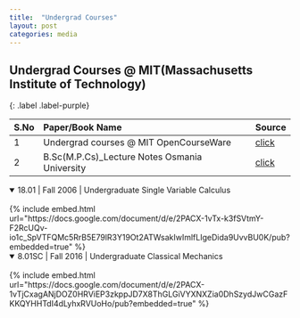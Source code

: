 ```yaml
---
title:  "Undergrad Courses"
layout: post
categories: media
---
```



## Undergrad Courses @ MIT(Massachusetts Institute of Technology) 
{: .label .label-purple}
<!--
[MIT OpenCourseWare](https://ocw.mit.edu/search/?type=course)  - [Practice notes](https://1drv.ms/u/s!Aq-y9p6cVRuOhFyZsygiSjg-9uck?e=yfkedb)

https://1drv.ms/o/s!Aq-y9p6cVRuOhBVshJoaPcSffXlM?e=6EO6vL
-->

| S.No| Paper/Book Name          | Source |
|:----|:-------------------------|:-------|
| 1   | Undergrad courses @ MIT OpenCourseWare | [click](https://ocw.mit.edu/search/?type=course)|
| 2   | B.Sc(M.P.Cs)_Lecture Notes Osmania University | [click](https://1drv.ms/o/s!Aq-y9p6cVRuOhBVshJoaPcSffXlM?e=6EO6vL)|

<!--
## Paper_Single Variable Calculus

{% include embed.html url="https://docs.google.com/document/d/e/2PACX-1vTx-k3fSVtmY-F2RcUQv-io1c_SpVTFQMc5RrB5E79lR3Y19Ot2ATWsakIwImlfLIgeDida9UvvBU0K/pub?embedded=true" %}

## Paper_Classical Mechanics

{% include embed.html url="https://docs.google.com/document/d/e/2PACX-1vTjCxagANjDOZ0HRViEP3zkppJD7X8ThGLGiVYXNXZia0DhSzydJwCGazFKKQYHHTdI4dLyhxRVUoHo/pub?embedded=true" %}
-->
<details open>
  <summary>18.01 | Fall 2006 | Undergraduate
Single Variable Calculus</summary>
  <br>
  {% include embed.html url="https://docs.google.com/document/d/e/2PACX-1vTx-k3fSVtmY-F2RcUQv-io1c_SpVTFQMc5RrB5E79lR3Y19Ot2ATWsakIwImlfLIgeDida9UvvBU0K/pub?embedded=true" %}
  </details>
  
 <details open>
  <summary>8.01SC | Fall 2016 | Undergraduate
Classical Mechanics</summary>
  <br>
  {% include embed.html url="https://docs.google.com/document/d/e/2PACX-1vTjCxagANjDOZ0HRViEP3zkppJD7X8ThGLGiVYXNXZia0DhSzydJwCGazFKKQYHHTdI4dLyhxRVUoHo/pub?embedded=true" %}
  </details>
  

  
  

